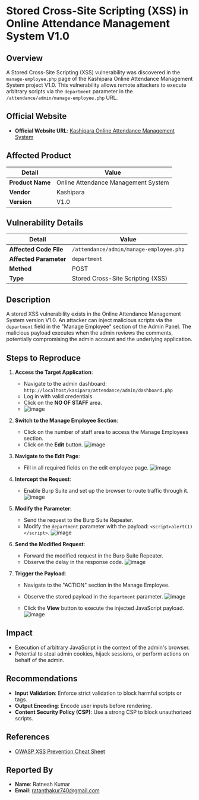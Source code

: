 # Stored Cross-Site Scripting (XSS) in Online Attendance Management System V1.0

## Overview
A Stored Cross-Site Scripting (XSS) vulnerability was discovered in the `manage-employee.php` page of the Kashipara Online Attendance Management System project V1.0. This vulnerability allows remote attackers to execute arbitrary scripts via the `department` parameter in the `/attendance/admin/manage-employee.php` URL.

## Official Website
- **Official Website URL**: [Kashipara Online Attendance Management System](https://www.kashipara.com/project/php/13168/online-attendance-management-system-php-project-source-code)

## Affected Product
| **Detail**               | **Value**                              |
|--------------------------|----------------------------------------|
| **Product Name**         | Online Attendance Management System    |
| **Vendor**               | Kashipara                              |
| **Version**              | V1.0                                   |

## Vulnerability Details
| **Detail**               | **Value**                              |
|--------------------------|----------------------------------------|
| **Affected Code File**   | `/attendance/admin/manage-employee.php`|
| **Affected Parameter**   | `department`                           |
| **Method**               | POST                                   |
| **Type**                 | Stored Cross-Site Scripting (XSS)      |

## Description
A stored XSS vulnerability exists in the Online Attendance Management System version V1.0. An attacker can inject malicious scripts via the `department` field in the "Manage Employee" section of the Admin Panel. The malicious payload executes when the admin reviews the comments, potentially compromising the admin account and the underlying application.

## Steps to Reproduce
1. **Access the Target Application**:
   - Navigate to the admin dashboard: `http://localhost/kasipara/attendance/admin/dashboard.php`
   - Log in with valid credentials.
   - Click on the **NO OF STAFF** area.
   - ![image](https://github.com/user-attachments/assets/3fae569e-fe92-44d3-8396-6aa7b3f9b52f)

2. **Switch to the Manage Employee Section**:
   - Click on the number of staff area to access the Manage Employees section.
   - Click on the **Edit** button.
    ![image](https://github.com/user-attachments/assets/34b9cdbc-da6a-4390-a266-b336274c78d3)

3. **Navigate to the Edit Page**:
   - Fill in all required fields on the edit employee page.
     ![image](https://github.com/user-attachments/assets/7673d3f7-4060-4a34-a180-cca1e570969e)

4. **Intercept the Request**:
   - Enable Burp Suite and set up the browser to route traffic through it.
    ![image](https://github.com/user-attachments/assets/bb0a3181-fa37-4c9b-95de-277a24edd5e3)

5. **Modify the Parameter**:
   - Send the request to the Burp Suite Repeater.
   - Modify the `department` parameter with the payload: `<script>alert(1)</script>`.
     ![image](https://github.com/user-attachments/assets/07a3381e-2a68-46a9-a0e9-037c7e39bf7d)

6. **Send the Modified Request**:
   - Forward the modified request in the Burp Suite Repeater.
   - Observe the delay in the response code.
     ![image](https://github.com/user-attachments/assets/de1f19bf-3fb7-4e56-94e9-c7de009183b2)

7. **Trigger the Payload**:
   - Navigate to the "ACTION" section in the Manage Employee.
   - Observe the stored payload in the `department` parameter.
     ![image](https://github.com/user-attachments/assets/ddd5c3d5-dd5b-4bdd-a5e1-39275f5f7292)

   - Click the **View** button to execute the injected JavaScript payload.
     ![image](https://github.com/user-attachments/assets/24daf537-353c-41fe-8a28-0c5cca23b7d4)

## Impact
- Execution of arbitrary JavaScript in the context of the admin's browser.
- Potential to steal admin cookies, hijack sessions, or perform actions on behalf of the admin.

## Recommendations
- **Input Validation**: Enforce strict validation to block harmful scripts or tags.
- **Output Encoding**: Encode user inputs before rendering.
- **Content Security Policy (CSP)**: Use a strong CSP to block unauthorized scripts.

## References
- [OWASP XSS Prevention Cheat Sheet](https://owasp.org)

## Reported By
- **Name**: Ratnesh Kumar
- **Email**: ratanthakur740@gmail.com
